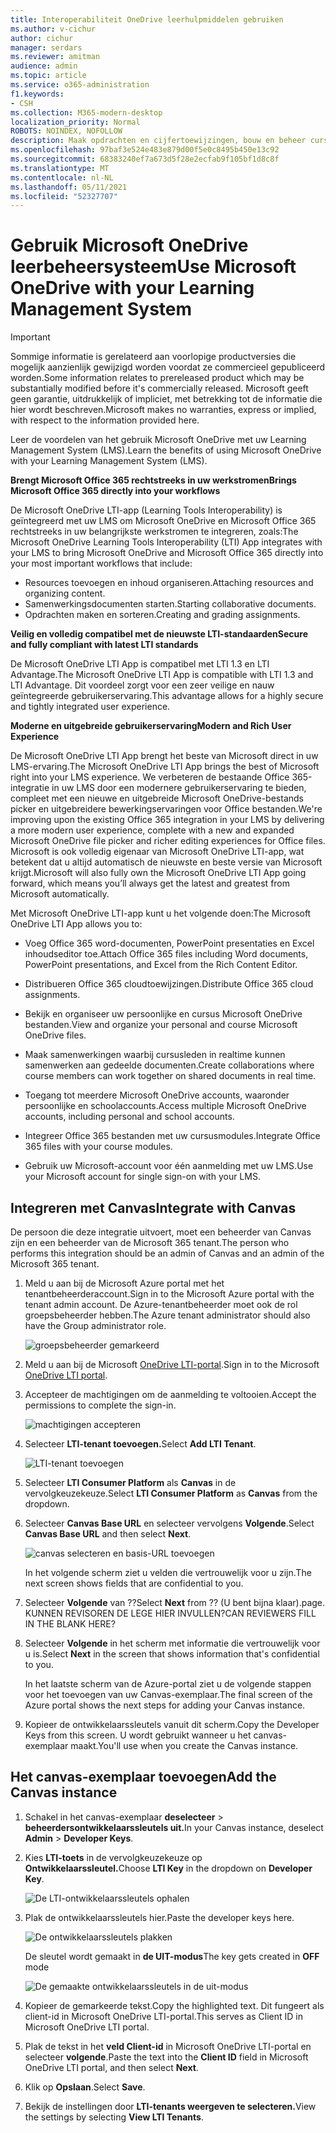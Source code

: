 ```yaml
---
title: Interoperabiliteit OneDrive leerhulpmiddelen gebruiken
ms.author: v-cichur
author: cichur
manager: serdars
ms.reviewer: amitman
audience: admin
ms.topic: article
ms.service: o365-administration
f1.keywords:
- CSH
ms.collection: M365-modern-desktop
localization_priority: Normal
ROBOTS: NOINDEX, NOFOLLOW
description: Maak opdrachten en cijfertoewijzingen, bouw en beheer cursusinhoud en werk in realtime samen aan bestanden met de nieuwe OneDrive Interoperabiliteitsapp leerhulpmiddelen.
ms.openlocfilehash: 97baf3e524e483e879d00f5e0c8495b450e13c92
ms.sourcegitcommit: 68383240ef7a673d5f28e2ecfab9f105bf1d8c8f
ms.translationtype: MT
ms.contentlocale: nl-NL
ms.lasthandoff: 05/11/2021
ms.locfileid: "52327707"
---
```

# <a name="use-microsoft-onedrive-with-your-learning-management-system"></a><span data-ttu-id="fed3d-103">Gebruik Microsoft OneDrive leerbeheersysteem</span><span class="sxs-lookup"><span data-stu-id="fed3d-103">Use Microsoft OneDrive with your Learning Management System</span></span>

> [!IMPORTANT]
> <span data-ttu-id="fed3d-104">Sommige informatie is gerelateerd aan voorlopige productversies die mogelijk aanzienlijk gewijzigd worden voordat ze commercieel gepubliceerd worden.</span><span class="sxs-lookup"><span data-stu-id="fed3d-104">Some information relates to prereleased product which may be substantially modified before it's commercially released.</span></span> <span data-ttu-id="fed3d-105">Microsoft geeft geen garantie, uitdrukkelijk of impliciet, met betrekking tot de informatie die hier wordt beschreven.</span><span class="sxs-lookup"><span data-stu-id="fed3d-105">Microsoft makes no warranties, express or implied, with respect to the information provided here.</span></span>

<span data-ttu-id="fed3d-106">Leer de voordelen van het gebruik Microsoft OneDrive met uw Learning Management System (LMS).</span><span class="sxs-lookup"><span data-stu-id="fed3d-106">Learn the benefits of using Microsoft OneDrive with your Learning Management System (LMS).</span></span>

<span data-ttu-id="fed3d-107">**Brengt Microsoft Office 365 rechtstreeks in uw werkstromen**</span><span class="sxs-lookup"><span data-stu-id="fed3d-107">**Brings Microsoft Office 365 directly into your workflows**</span></span>

<span data-ttu-id="fed3d-108">De Microsoft OneDrive LTI-app (Learning Tools Interoperability) is geïntegreerd met uw LMS om Microsoft OneDrive en Microsoft Office 365 rechtstreeks in uw belangrijkste werkstromen te integreren, zoals:</span><span class="sxs-lookup"><span data-stu-id="fed3d-108">The Microsoft OneDrive Learning Tools Interoperability (LTI) App integrates with your LMS to bring Microsoft OneDrive and Microsoft Office 365 directly into your most important workflows that include:</span></span>

- <span data-ttu-id="fed3d-109">Resources toevoegen en inhoud organiseren.</span><span class="sxs-lookup"><span data-stu-id="fed3d-109">Attaching resources and organizing content.</span></span>
- <span data-ttu-id="fed3d-110">Samenwerkingsdocumenten starten.</span><span class="sxs-lookup"><span data-stu-id="fed3d-110">Starting collaborative documents.</span></span>
- <span data-ttu-id="fed3d-111">Opdrachten maken en sorteren.</span><span class="sxs-lookup"><span data-stu-id="fed3d-111">Creating and grading assignments.</span></span>

<span data-ttu-id="fed3d-112">**Veilig en volledig compatibel met de nieuwste LTI-standaarden**</span><span class="sxs-lookup"><span data-stu-id="fed3d-112">**Secure and fully compliant with latest LTI standards**</span></span>

<span data-ttu-id="fed3d-113">De Microsoft OneDrive LTI App is compatibel met LTI 1.3 en LTI Advantage.</span><span class="sxs-lookup"><span data-stu-id="fed3d-113">The Microsoft OneDrive LTI App is compatible with LTI 1.3 and LTI Advantage.</span></span> <span data-ttu-id="fed3d-114">Dit voordeel zorgt voor een zeer veilige en nauw geïntegreerde gebruikerservaring.</span><span class="sxs-lookup"><span data-stu-id="fed3d-114">This advantage allows for a highly secure and tightly integrated user experience.</span></span>

<span data-ttu-id="fed3d-115">**Moderne en uitgebreide gebruikerservaring**</span><span class="sxs-lookup"><span data-stu-id="fed3d-115">**Modern and Rich User Experience**</span></span>

<span data-ttu-id="fed3d-116">De Microsoft OneDrive LTI App brengt het beste van Microsoft direct in uw LMS-ervaring.</span><span class="sxs-lookup"><span data-stu-id="fed3d-116">The Microsoft OneDrive LTI App brings the best of Microsoft right into your LMS experience.</span></span> <span data-ttu-id="fed3d-117">We verbeteren de bestaande Office 365-integratie in uw LMS door een modernere gebruikerservaring te bieden, compleet met een nieuwe en uitgebreide Microsoft OneDrive-bestands picker en uitgebreidere bewerkingservaringen voor Office bestanden.</span><span class="sxs-lookup"><span data-stu-id="fed3d-117">We're improving upon the existing Office 365 integration in your LMS by delivering a more modern user experience, complete with a new and expanded Microsoft OneDrive file picker and richer editing experiences for Office files.</span></span> <span data-ttu-id="fed3d-118">Microsoft is ook volledig eigenaar van Microsoft OneDrive LTI-app, wat betekent dat u altijd automatisch de nieuwste en beste versie van Microsoft krijgt.</span><span class="sxs-lookup"><span data-stu-id="fed3d-118">Microsoft will also fully own the Microsoft OneDrive LTI App going forward, which means you’ll always get the latest and greatest from Microsoft automatically.</span></span>

<span data-ttu-id="fed3d-119">Met Microsoft OneDrive LTI-app kunt u het volgende doen:</span><span class="sxs-lookup"><span data-stu-id="fed3d-119">The Microsoft OneDrive LTI App allows you to:</span></span>

- <span data-ttu-id="fed3d-120">Voeg Office 365 word-documenten, PowerPoint presentaties en Excel inhoudseditor toe.</span><span class="sxs-lookup"><span data-stu-id="fed3d-120">Attach Office 365 files including Word documents, PowerPoint presentations, and Excel from the Rich Content Editor.</span></span>

- <span data-ttu-id="fed3d-121">Distribueren Office 365 cloudtoewijzingen.</span><span class="sxs-lookup"><span data-stu-id="fed3d-121">Distribute Office 365 cloud assignments.</span></span>

- <span data-ttu-id="fed3d-122">Bekijk en organiseer uw persoonlijke en cursus Microsoft OneDrive bestanden.</span><span class="sxs-lookup"><span data-stu-id="fed3d-122">View and organize your personal and course Microsoft OneDrive files.</span></span>

- <span data-ttu-id="fed3d-123">Maak samenwerkingen waarbij cursusleden in realtime kunnen samenwerken aan gedeelde documenten.</span><span class="sxs-lookup"><span data-stu-id="fed3d-123">Create collaborations where course members can work together on shared documents in real time.</span></span>

- <span data-ttu-id="fed3d-124">Toegang tot meerdere Microsoft OneDrive accounts, waaronder persoonlijke en schoolaccounts.</span><span class="sxs-lookup"><span data-stu-id="fed3d-124">Access multiple Microsoft OneDrive accounts, including personal and school accounts.</span></span>

- <span data-ttu-id="fed3d-125">Integreer Office 365 bestanden met uw cursusmodules.</span><span class="sxs-lookup"><span data-stu-id="fed3d-125">Integrate Office 365 files with your course modules.</span></span>

- <span data-ttu-id="fed3d-126">Gebruik uw Microsoft-account voor één aanmelding met uw LMS.</span><span class="sxs-lookup"><span data-stu-id="fed3d-126">Use your Microsoft account for single sign-on with your LMS.</span></span>

## <a name="integrate-with-canvas"></a><span data-ttu-id="fed3d-127">Integreren met Canvas</span><span class="sxs-lookup"><span data-stu-id="fed3d-127">Integrate with Canvas</span></span>

<span data-ttu-id="fed3d-128">De persoon die deze integratie uitvoert, moet een beheerder van Canvas zijn en een beheerder van de Microsoft 365 tenant.</span><span class="sxs-lookup"><span data-stu-id="fed3d-128">The person who performs this integration should be an admin of Canvas and an admin of the Microsoft 365 tenant.</span></span>

1. <span data-ttu-id="fed3d-129">Meld u aan bij de Microsoft Azure portal met het tenantbeheerderaccount.</span><span class="sxs-lookup"><span data-stu-id="fed3d-129">Sign in to the Microsoft Azure portal with the tenant admin account.</span></span> <span data-ttu-id="fed3d-130">De Azure-tenantbeheerder moet ook de rol groepsbeheerder hebben.</span><span class="sxs-lookup"><span data-stu-id="fed3d-130">The Azure tenant administrator should also have the Group administrator role.</span></span>

    ![groepsbeheerder gemarkeerd](../media/lti-media/lti-group-admin.png)

2. <span data-ttu-id="fed3d-132">Meld u aan bij de Microsoft [OneDrive LTI-portal](https://odltiappnl.azurewebsites.net/admin).</span><span class="sxs-lookup"><span data-stu-id="fed3d-132">Sign in to the Microsoft [OneDrive LTI portal](https://odltiappnl.azurewebsites.net/admin).</span></span>

3. <span data-ttu-id="fed3d-133">Accepteer de machtigingen om de aanmelding te voltooien.</span><span class="sxs-lookup"><span data-stu-id="fed3d-133">Accept the permissions to complete the sign-in.</span></span>

    ![machtigingen accepteren](../media/lti-media/lti-permissions.png)

4. <span data-ttu-id="fed3d-135">Selecteer **LTI-tenant toevoegen.**</span><span class="sxs-lookup"><span data-stu-id="fed3d-135">Select **Add LTI Tenant**.</span></span>

     ![LTI-tenant toevoegen](../media/lti-media/lti-add-tenant.png)

5. <span data-ttu-id="fed3d-137">Selecteer **LTI Consumer Platform** als **Canvas** in de vervolgkeuzekeuze.</span><span class="sxs-lookup"><span data-stu-id="fed3d-137">Select **LTI Consumer Platform** as **Canvas** from the dropdown.</span></span>

6. <span data-ttu-id="fed3d-138">Selecteer **Canvas Base URL** en selecteer vervolgens **Volgende**.</span><span class="sxs-lookup"><span data-stu-id="fed3d-138">Select **Canvas Base URL** and then select **Next**.</span></span>

    ![canvas selecteren en basis-URL toevoegen](../media/lti-media/lti-canvas-base-url.png)

   <span data-ttu-id="fed3d-140">In het volgende scherm ziet u velden die vertrouwelijk voor u zijn.</span><span class="sxs-lookup"><span data-stu-id="fed3d-140">The next screen shows fields that are confidential to you.</span></span>

7. <span data-ttu-id="fed3d-141">Selecteer **Volgende** van ??</span><span class="sxs-lookup"><span data-stu-id="fed3d-141">Select **Next** from ??</span></span> <span data-ttu-id="fed3d-142">(U bent bijna klaar).</span><span class="sxs-lookup"><span data-stu-id="fed3d-142">page.</span></span> <span data-ttu-id="fed3d-143">KUNNEN REVISOREN DE LEGE HIER INVULLEN?</span><span class="sxs-lookup"><span data-stu-id="fed3d-143">CAN REVIEWERS FILL IN THE BLANK HERE?</span></span>

8. <span data-ttu-id="fed3d-144">Selecteer **Volgende** in het scherm met informatie die vertrouwelijk voor u is.</span><span class="sxs-lookup"><span data-stu-id="fed3d-144">Select **Next** in the screen that shows information that's confidential to you.</span></span>

   <span data-ttu-id="fed3d-145">In het laatste scherm van de Azure-portal ziet u de volgende stappen voor het toevoegen van uw Canvas-exemplaar.</span><span class="sxs-lookup"><span data-stu-id="fed3d-145">The final screen of the Azure portal shows the next steps for adding your Canvas instance.</span></span>

9. <span data-ttu-id="fed3d-146">Kopieer de ontwikkelaarssleutels vanuit dit scherm.</span><span class="sxs-lookup"><span data-stu-id="fed3d-146">Copy the Developer Keys from this screen.</span></span> <span data-ttu-id="fed3d-147">U wordt gebruikt wanneer u het canvas-exemplaar maakt.</span><span class="sxs-lookup"><span data-stu-id="fed3d-147">You'll use when you create the Canvas instance.</span></span>

## <a name="add-the-canvas-instance"></a><span data-ttu-id="fed3d-148">Het canvas-exemplaar toevoegen</span><span class="sxs-lookup"><span data-stu-id="fed3d-148">Add the Canvas instance</span></span>

1. <span data-ttu-id="fed3d-149">Schakel in het canvas-exemplaar **deselecteer**  >  **beheerdersontwikkelaarssleutels uit.**</span><span class="sxs-lookup"><span data-stu-id="fed3d-149">In your Canvas instance, deselect **Admin** > **Developer Keys**.</span></span>

2. <span data-ttu-id="fed3d-150">Kies **LTI-toets** in de vervolgkeuzekeuze op **Ontwikkelaarssleutel.**</span><span class="sxs-lookup"><span data-stu-id="fed3d-150">Choose **LTI Key** in the dropdown on **Developer Key**.</span></span>

   ![De LTI-ontwikkelaarssleutels ophalen](../media/lti-media/lti-developer-keys.png)

3. <span data-ttu-id="fed3d-152">Plak de ontwikkelaarssleutels hier.</span><span class="sxs-lookup"><span data-stu-id="fed3d-152">Paste the developer keys here.</span></span>

     ![De ontwikkelaarssleutels plakken](../media/lti-media/lti-developer-keys.png)

   <span data-ttu-id="fed3d-154">De sleutel wordt gemaakt in **de UIT-modus**</span><span class="sxs-lookup"><span data-stu-id="fed3d-154">The key gets created in **OFF** mode</span></span>

   ![De gemaakte ontwikkelaarssleutels in de uit-modus](../media/lti-media/lti-copy-developer-keys.png)

4. <span data-ttu-id="fed3d-156">Kopieer de gemarkeerde tekst.</span><span class="sxs-lookup"><span data-stu-id="fed3d-156">Copy the highlighted text.</span></span>
    <span data-ttu-id="fed3d-157">Dit fungeert als client-id in Microsoft OneDrive LTI-portal.</span><span class="sxs-lookup"><span data-stu-id="fed3d-157">This serves as Client ID in Microsoft OneDrive LTI portal.</span></span>

5. <span data-ttu-id="fed3d-158">Plak de tekst in het **veld Client-id** in Microsoft OneDrive LTI-portal en selecteer **volgende**.</span><span class="sxs-lookup"><span data-stu-id="fed3d-158">Paste the text into the **Client ID** field in Microsoft OneDrive LTI portal, and then select **Next**.</span></span>

6. <span data-ttu-id="fed3d-159">Klik op **Opslaan**.</span><span class="sxs-lookup"><span data-stu-id="fed3d-159">Select **Save**.</span></span>

7. <span data-ttu-id="fed3d-160">Bekijk de instellingen door **LTI-tenants weergeven te selecteren.**</span><span class="sxs-lookup"><span data-stu-id="fed3d-160">View the settings by selecting **View LTI Tenants**.</span></span>
